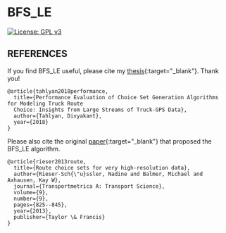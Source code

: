 # BFS_LE
[![License: GPL v3](https://img.shields.io/badge/License-GPLv3-blue.svg)](https://www.gnu.org/licenses/gpl-3.0)
## REFERENCES 

If you find BFS_LE useful, please cite my [thesis](https://scholarcommons.usf.edu/etd/7649/){:target="_blank"}. Thank you!
```
@article{tahlyan2018performance,
  title={Performance Evaluation of Choice Set Generation Algorithms for Modeling Truck Route 
  Choice: Insights from Large Streams of Truck-GPS Data},
  author={Tahlyan, Divyakant},
  year={2018}
}
```

Please also cite the original [paper](https://www.tandfonline.com/doi/full/10.1080/18128602.2012.671383){:target="_blank"} that proposed the BFS_LE algorithm. 
```
@article{rieser2013route,
  title={Route choice sets for very high-resolution data},
  author={Rieser-Sch{\"u}ssler, Nadine and Balmer, Michael and Axhausen, Kay W},
  journal={Transportmetrica A: Transport Science},
  volume={9},
  number={9},
  pages={825--845},
  year={2013},
  publisher={Taylor \& Francis}
}
```
